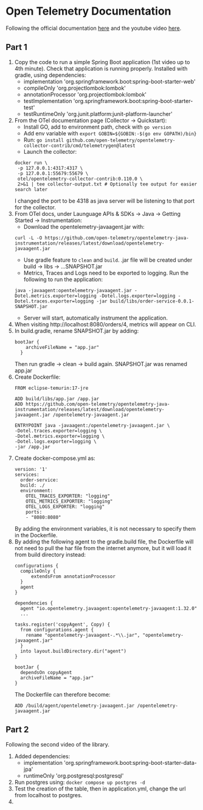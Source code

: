 # Open Telemetry Documentation

Following the official documentation [here](https://opentelemetry.io/docs/collector/quick-start/#:~:text=Launch%20the%20Collector%3A%20docker%20run%20%20-p%20127.0.0.1%3A4317%3A4317,%23%20Optionally%20tee%20output%20for%20easier%20search%20later) and the youtube video [here](https://www.youtube.com/watch?v=H9bAMRmaaxk&list=LL&index=1&t=390s).

## Part 1

1. Copy the code to run a simple Spring Boot application (1st video up to 4th minute). Check that application is running properly. Installed with gradle, using dependencies:
   - implementation 'org.springframework.boot:spring-boot-starter-web'
   - compileOnly 'org.projectlombok:lombok'
   - annotationProcessor 'org.projectlombok:lombok'
   - testImplementation 'org.springframework.boot:spring-boot-starter-test'
   - testRuntimeOnly 'org.junit.platform:junit-platform-launcher'
2. From the OTel documentation page (Collector -> Quickstart):
    - Install GO, add to environment path, check with `go version`
    - Add env variable with `export GOBIN=${GOBIN:-$(go env GOPATH)/bin}`
    - Run: `go install github.com/open-telemetry/opentelemetry-collector-contrib/cmd/telemetrygen@latest`
    - Launch the collector: 
   ```
   docker run \
    -p 127.0.0.1:4317:4317 \
    -p 127.0.0.1:55679:55679 \
    otel/opentelemetry-collector-contrib:0.110.0 \
    2>&1 | tee collector-output.txt # Optionally tee output for easier search later
    ```
   I changed the port to be 4318 as java server will be listening to that port for the collector.
3. From OTel docs, under Launguage APIs & SDKs -> Java -> Getting Started -> Instrumentation: 
    - Download the opentelemetry-javaagent.jar with: 
   ```
   curl -L -O https://github.com/open-telemetry/opentelemetry-java-instrumentation/releases/latest/download/opentelemetry-javaagent.jar
   ```
   - Use gradle feature to `clean` and `build`. .jar file will be created under build -> libs -> ...SNAPSHOT.jar
   - Metrics, Traces and Logs need to be exported to logging. Run the following to run the application:
   ```
   java -javaagent:opentelemetry-javaagent.jar -Dotel.metrics.exporter=logging -Dotel.logs.exporter=logging -Dotel.traces.exporter=logging -jar build/libs/order-service-0.0.1-SNAPSHOT.jar
    ```
   - Server will start, automatically instrument the application.
4. When visiting http://localhost:8080/orders/4, metrics will appear on CLI.
5. In build.gradle, rename SNAPSHOT.jar by adding:
   ```
   bootJar {
       archiveFileName = "app.jar"
     }
   ```
   Then run gradle -> clean -> build again. SNAPSHOT.jar was renamed app.jar
6. Create Dockerfile:
   ```
   FROM eclipse-temurin:17-jre
   
   ADD build/libs/app.jar /app.jar
   ADD https://github.com/open-telemetry/opentelemetry-java-instrumentation/releases/latest/download/opentelemetry-javaagent.jar /opentelemetry-javaagent.jar
   
   ENTRYPOINT java -javaagent:/opentelemetry-javaagent.jar \
   -Dotel.traces.exporter=logging \
   -Dotel.metrics.exporter=logging \
   -Dotel.logs.exporter=logging \
   -jar /app.jar
   ```
7. Create docker-compose.yml as:
   ```
   version: '1'
   services:
     order-service:
     build: ./
     environment:
       OTEL_TRACES_EXPORTER: "logging"
       OTEL_METRICS_EXPORTER: "logging"
       OTEL_LOGS_EXPORTER: "logging"
       ports:
       - "8080:8080"
   ```
   By adding the environment variables, it is not necessary to specify them in the Dockerfile.
8. By adding the following agent to the gradle.build file, the Dockerfile will not need to pull the har file from the internet anymore, but it will load it from build directory instead:
   ```
   configurations {
     compileOnly {
         extendsFrom annotationProcessor
     }
     agent
   } 
   ```
   ```
   dependencies {
     agent "io.opentelemetry.javaagent:opentelemetry-javaagent:1.32.0"
     ...
   ```
   ```
   tasks.register('copyAgent', Copy) {
     from configurations.agent {
       rename "opentelemetry-javaagent-.*\\.jar", "opentelemetry-javaagent.jar"
     }
     into layout.buildDirectory.dir("agent")
   }
   ```
   ```
   bootJar {
     dependsOn copyAgent 
     archiveFileName = "app.jar"
   }
   ```
   The Dockerfile can therefore become: 
   ```
   ADD /build/agent/opentelemetry-javaagent.jar /opentelemetry-javaagent.jar
   ```
   
## Part 2

Following the second video of the library.

1. Added dependencies: 
   - implementation 'org.springframework.boot:spring-boot-starter-data-jpa'
   - runtimeOnly 'org.postgresql:postgresql'
2. Run postgres using:
   ```docker compose up postgres -d```
3. Test the creation of the table, then in application.yml, change the url from localhost to postgres.
4. 